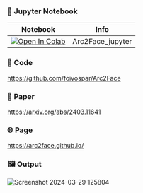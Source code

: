 
### 🍊 Jupyter Notebook

| Notebook | Info
| --- | --- |
[![Open In Colab](https://colab.research.google.com/assets/colab-badge.svg)](https://colab.research.google.com/github/camenduru/Arc2Face-jupyter/blob/main/Arc2Face_jupyter.ipynb) | Arc2Face_jupyter

### 🧬 Code
https://github.com/foivospar/Arc2Face

### 📄 Paper
https://arxiv.org/abs/2403.11641

### 🌐 Page
https://arc2face.github.io/

### 🖼 Output
![Screenshot 2024-03-29 125804](https://github.com/camenduru/Arc2Face-jupyter/assets/54370274/9fd86b2b-40c8-465e-9124-983e0fd43b27)


